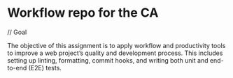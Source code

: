 # Workflow repo for the CA
// Goal

The objective of this assignment is to apply workflow and productivity tools to improve a web project’s quality and development process.
This includes setting up linting, formatting, commit hooks, and writing both unit and end-to-end (E2E) tests.
